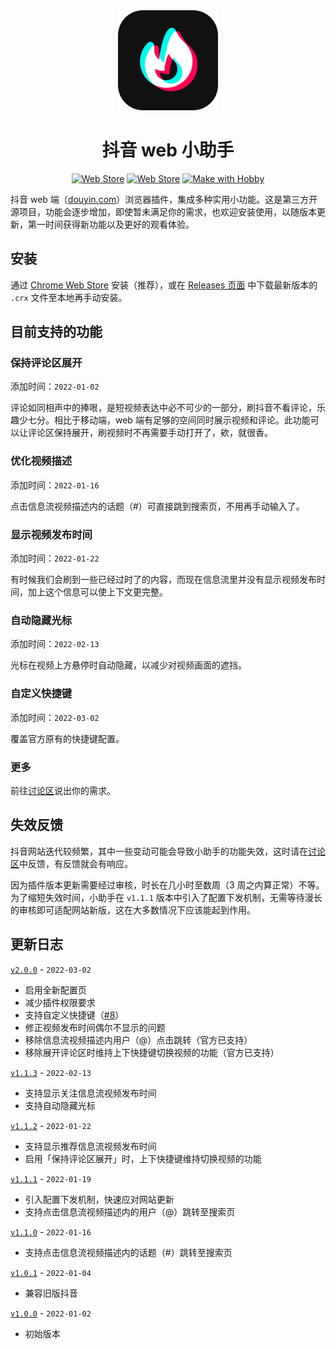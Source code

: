 <div align="center">
  <img alt="logo" src="src/assets/logo.png" width="160">
  <h1>抖音 web 小助手</h1>
  <p align="center">
    <a href="https://chrome.google.com/webstore/detail/khgcifnapfcaleokihendkolpcfgkepk"><img alt="Web Store" src="https://img.shields.io/chrome-web-store/v/khgcifnapfcaleokihendkolpcfgkepk?color=blue&label=Chrome%20Web%20Store&style=flat-square"></a>
    <a href="https://chrome.google.com/webstore/detail/khgcifnapfcaleokihendkolpcfgkepk"><img alt="Web Store" src="https://img.shields.io/chrome-web-store/users/khgcifnapfcaleokihendkolpcfgkepk?color=important&label=Users&style=flat-square"></a>
    <a href="https://github.com/douyin-helper/douyin-helper/graphs/contributors"><img alt="Make with Hobby" src="https://img.shields.io/static/v1?label=Make%20with&message=Hobby&color=critical&style=flat-square"></a>
  </p>
</div>

抖音 web 端（[douyin.com](https://douyin.com)）浏览器插件，集成多种实用小功能。这是第三方开源项目，功能会逐步增加，即使暂未满足你的需求，也欢迎安装使用，以随版本更新，第一时间获得新功能以及更好的观看体验。

## 安装

通过 [Chrome Web Store](https://chrome.google.com/webstore/detail/khgcifnapfcaleokihendkolpcfgkepk) 安装（推荐），或在 [Releases 页面](https://github.com/douyin-helper/douyin-helper/releases) 中下载最新版本的 `.crx` 文件至本地再手动安装。

## 目前支持的功能

### 保持评论区展开

添加时间：`2022-01-02`

评论如同相声中的捧哏，是短视频表达中必不可少的一部分，刷抖音不看评论，乐趣少七分。相比于移动端，web 端有足够的空间同时展示视频和评论。此功能可以让评论区保持展开，刷视频时不再需要手动打开了，欸，就很香。

### 优化视频描述

添加时间：`2022-01-16`

点击信息流视频描述内的话题（#）可直接跳到搜索页，不用再手动输入了。

### 显示视频发布时间

添加时间：`2022-01-22`

有时候我们会刷到一些已经过时了的内容，而现在信息流里并没有显示视频发布时间，加上这个信息可以使上下文更完整。

### 自动隐藏光标

添加时间：`2022-02-13`

光标在视频上方悬停时自动隐藏，以减少对视频画面的遮挡。

### 自定义快捷键

添加时间：`2022-03-02`

覆盖官方原有的快捷键配置。

### 更多

前往[讨论区](https://github.com/douyin-helper/douyin-helper/discussions/categories/%E9%9C%80%E6%B1%82%E5%BB%BA%E8%AE%AE)说出你的需求。

## 失效反馈

抖音网站迭代较频繁，其中一些变动可能会导致小助手的功能失效，这时请在[讨论区](https://github.com/douyin-helper/douyin-helper/discussions/categories/%E5%A4%B1%E6%95%88-bug)中反馈，有反馈就会有响应。

因为插件版本更新需要经过审核，时长在几小时至数周（3 周之内算正常）不等。为了缩短失效时间，小助手在 `v1.1.1` 版本中引入了配置下发机制，无需等待漫长的审核即可适配网站新版，这在大多数情况下应该能起到作用。

## 更新日志

[`v2.0.0`](https://github.com/douyin-helper/douyin-helper/releases/tag/v2.0.0) - `2022-03-02`

- 启用全新配置页
- 减少插件权限要求
- 支持自定义快捷键（[#8](https://github.com/douyin-helper/douyin-helper/discussions/8)）
- 修正视频发布时间偶尔不显示的问题
- 移除信息流视频描述内用户（@）点击跳转（官方已支持）
- 移除展开评论区时维持上下快捷键切换视频的功能（官方已支持）

[`v1.1.3`](https://github.com/douyin-helper/douyin-helper/releases/tag/v1.1.3) - `2022-02-13`

- 支持显示关注信息流视频发布时间
- 支持自动隐藏光标

[`v1.1.2`](https://github.com/douyin-helper/douyin-helper/releases/tag/v1.1.2) - `2022-01-22`

- 支持显示推荐信息流视频发布时间
- 启用「保持评论区展开」时，上下快捷键维持切换视频的功能

[`v1.1.1`](https://github.com/douyin-helper/douyin-helper/releases/tag/v1.1.1) - `2022-01-19`

- 引入配置下发机制，快速应对网站更新
- 支持点击信息流视频描述内的用户（@）跳转至搜索页

[`v1.1.0`](https://github.com/douyin-helper/douyin-helper/releases/tag/v1.1.0) - `2022-01-16`

- 支持点击信息流视频描述内的话题（#）跳转至搜索页

[`v1.0.1`](https://github.com/douyin-helper/douyin-helper/releases/tag/v1.0.1) - `2022-01-04`

- 兼容旧版抖音

[`v1.0.0`](https://github.com/douyin-helper/douyin-helper/releases/tag/v1.0.0) - `2022-01-02`

- 初始版本
